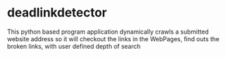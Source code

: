 # deadlinkdetector
This python based program application dynamically crawls a submitted website address so it will checkout the links in the WebPages, find outs the broken links, with user defined depth of search
